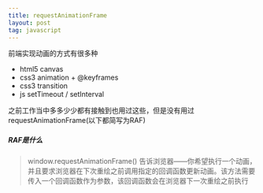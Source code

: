 ```yaml
---
title: requestAnimationFrame
layout: post
tag: javascript
---
```


前端实现动画的方式有很多种
- html5 canvas
- css3 animation + @keyframes
- css3 transition
- js setTimeout / setInterval

之前工作当中多多少少都有接触到也用过这些，但是没有用过requestAnimationFrame(以下都简写为RAF)

##### RAF是什么
> window.requestAnimationFrame() 告诉浏览器——你希望执行一个动画，并且要求浏览器在下次重绘之前调用指定的回调函数更新动画。该方法需要传入一个回调函数作为参数，该回调函数会在浏览器下一次重绘之前执行